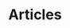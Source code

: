 ---
layout: home
permalink: /articles/index.html
title: "Articles"
tags: [blog, Mac OS X, iOS, Cocoa, development]
---